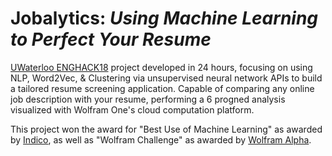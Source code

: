 <h1>Jobalytics: <em>Using Machine Learning to Perfect Your Resume</em></h1>

[UWaterloo ENGHACK18](http://enghack.uwaterloo.ca/) project developed in 24 hours, focusing on using NLP, Word2Vec, & Clustering via unsupervised neural network APIs to build a tailored resume screening application. Capable of comparing any online job description with your resume, performing a 6 progned analysis visualized with Wolfram One's cloud computation platform. 

This project won the award for "Best Use of Machine Learning" as awarded by [Indico](https://indico.io/), as well as "Wolfram Challenge" as awarded by [Wolfram Alpha](https://wolframalpha.com/).
